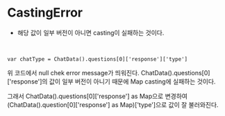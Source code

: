 # CastingError
- 해당 값이 일부 버전이 아니면 casting이 실패하는 것이다.
<br>

```
var chatType = ChatData().questions[0]['response']['type']
```
위 코드에서 null chek error message가 띄워진다. 
ChatData().questions[0]['response']의 값이 일부 버전이 아니기 때문에 Map casting에 실패하는 것이다.

그래서 ChatData().questions[0]['response'] as Map으로 변경하여
(ChatData().question[0]['response'] as Map)['type']으로 값이 잘 불러와진다. 